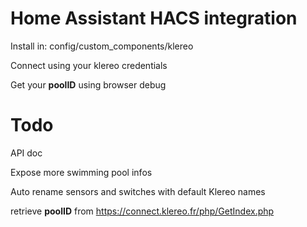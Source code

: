 # Home Assistant HACS integration 

Install in:  config/custom_components/klereo

Connect using your klereo credentials

Get your **poolID** using browser debug 

# Todo

API doc

Expose more swimming pool infos

Auto rename sensors and switches with default Klereo names 

retrieve **poolID** from https://connect.klereo.fr/php/GetIndex.php
